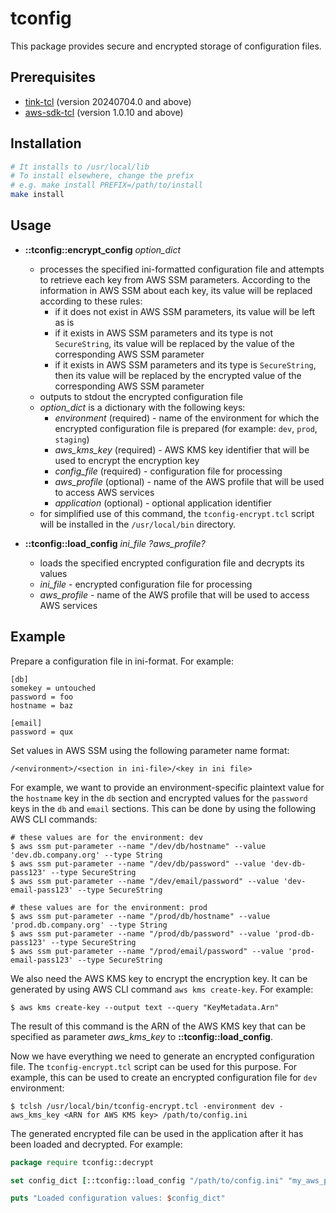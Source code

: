 # tconfig

This package provides secure and encrypted storage of configuration files.

## Prerequisites

- [tink-tcl](https://github.com/jerily/tink-tcl) (version 20240704.0 and above)
- [aws-sdk-tcl](https://github.com/jerily/aws-sdk-tcl) (version 1.0.10 and above)

## Installation

```bash
# It installs to /usr/local/lib
# To install elsewhere, change the prefix
# e.g. make install PREFIX=/path/to/install
make install
```

## Usage

* **::tconfig::encrypt_config** *option_dict*
    - processes the specified ini-formatted configuration file and attempts to retrieve each key from AWS SSM parameters. According to the information in AWS SSM about each key, its value will be replaced according to these rules:
      - if it does not exist in AWS SSM parameters, its value will be left as is
      - if it exists in AWS SSM parameters and its type is not `SecureString`, its value will be replaced by the value of the corresponding AWS SSM parameter
      - if it exists in AWS SSM parameters and its type is `SecureString`, then its value will be replaced by the encrypted value of the corresponding AWS SSM parameter
    - outputs to stdout the encrypted configuration file
    - *option_dict* is a dictionary with the following keys:
      - *environment* (required) - name of the environment for which the encrypted configuration file is prepared (for example: `dev`, `prod`, `staging`)
      - *aws_kms_key* (required) - AWS KMS key identifier that will be used to encrypt the encryption key
      - *config_file* (required) - configuration file for processing
      - *aws_profile* (optional) - name of the AWS profile that will be used to access AWS services
      - *application* (optional) - optional application identifier
    - for simplified use of this command, the `tconfig-encrypt.tcl` script will be installed in the `/usr/local/bin` directory.

* **::tconfig::load_config** *ini_file* *?aws_profile?*
    - loads the specified encrypted configuration file and decrypts its values
    - *ini_file* - encrypted configuration file for processing
    - *aws_profile* - name of the AWS profile that will be used to access AWS services

## Example

Prepare a configuration file in ini-format. For example:

```
[db]
somekey = untouched
password = foo
hostname = baz

[email]
password = qux

```

Set values in AWS SSM using the following parameter name format:

```
/<environment>/<section in ini-file>/<key in ini file>
```

For example, we want to provide an environment-specific plaintext value for the `hostname` key in the `db` section and encrypted values for the `password` keys in the `db` and `email` sections. This can be done by using the following AWS CLI commands:

```shell
# these values are for the environment: dev
$ aws ssm put-parameter --name "/dev/db/hostname" --value 'dev.db.company.org' --type String
$ aws ssm put-parameter --name "/dev/db/password" --value 'dev-db-pass123' --type SecureString
$ aws ssm put-parameter --name "/dev/email/password" --value 'dev-email-pass123' --type SecureString

# these values are for the environment: prod
$ aws ssm put-parameter --name "/prod/db/hostname" --value 'prod.db.company.org' --type String
$ aws ssm put-parameter --name "/prod/db/password" --value 'prod-db-pass123' --type SecureString
$ aws ssm put-parameter --name "/prod/email/password" --value 'prod-email-pass123' --type SecureString
```

We also need the AWS KMS key to encrypt the encryption key. It can be generated by using AWS CLI command `aws kms create-key`. For example:

```shell
$ aws kms create-key --output text --query "KeyMetadata.Arn"
```

The result of this command is the ARN of the AWS KMS key that can be specified as parameter *aws_kms_key* to **::tconfig::load_config**.

Now we have everything we need to generate an encrypted configuration file. The `tconfig-encrypt.tcl` script can be used for this purpose. For example, this can be used to create an encrypted configuration file for `dev` environment:

```shell
$ tclsh /usr/local/bin/tconfig-encrypt.tcl -environment dev -aws_kms_key <ARN for AWS KMS key> /path/to/config.ini
```

The generated encrypted file can be used in the application after it has been loaded and decrypted. For example:

```tcl
package require tconfig::decrypt

set config_dict [::tconfig::load_config "/path/to/config.ini" "my_aws_profile"]

puts "Loaded configuration values: $config_dict"
```
